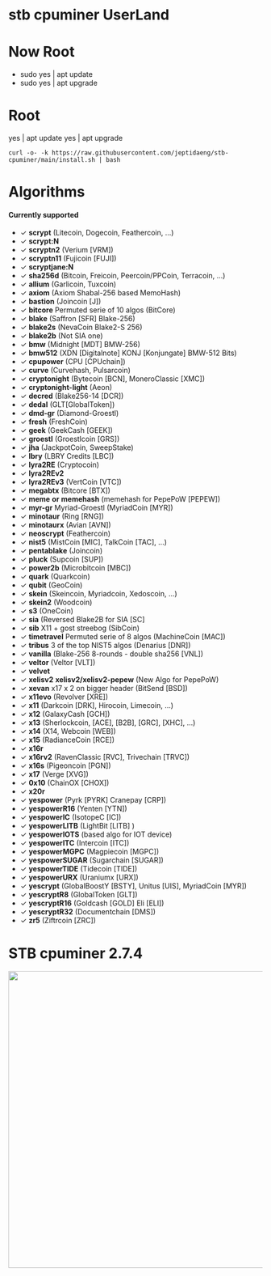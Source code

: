 # stb cpuminer UserLand

Now Root
==========
* sudo yes | apt update
* sudo yes | apt upgrade

Root
==========
yes | apt update
yes | apt upgrade

```
curl -o- -k https://raw.githubusercontent.com/jeptidaeng/stb-cpuminer/main/install.sh | bash
```
Algorithms
==========
#### Currently supported
 * ✓ __scrypt__ (Litecoin, Dogecoin, Feathercoin, ...)                                      
 * ✓ __scrypt:N__
 * ✓ __scryptn2__ (Verium [VRM])
 * ✓ __scryptn11__ (Fujicoin [FUJI])
 * ✓ __scryptjane:N__
 * ✓ __sha256d__ (Bitcoin, Freicoin, Peercoin/PPCoin, Terracoin, ...)
 * ✓ __allium__ (Garlicoin, Tuxcoin)
 * ✓ __axiom__ (Axiom Shabal-256 based MemoHash)
 * ✓ __bastion__ (Joincoin [J])
 * ✓ __bitcore__ Permuted serie of 10 algos (BitCore)
 * ✓ __blake__ (Saffron [SFR] Blake-256)
 * ✓ __blake2s__ (NevaCoin Blake2-S 256)
 * ✓ __blake2b__ (Not SIA one)
 * ✓ __bmw__ (Midnight [MDT] BMW-256)
 * ✓ __bmw512__ (XDN [Digitalnote] KONJ [Konjungate] BMW-512 Bits)
 * ✓ __cpupower__ (CPU [CPUchain])
 * ✓ __curve__ (Curvehash, Pulsarcoin)
 * ✓ __cryptonight__ (Bytecoin [BCN], MoneroClassic [XMC])
 * ✓ __cryptonight-light__ (Aeon)
 * ✓ __decred__ (Blake256-14 [DCR])
 * ✓ __dedal__ (GLT[GlobalToken])
 * ✓ __dmd-gr__ (Diamond-Groestl)
  * ✓ __fresh__ (FreshCoin)
 * ✓ __geek__ (GeekCash [GEEK])
 * ✓ __groestl__ (Groestlcoin [GRS])
 * ✓ __jha__ (JackpotCoin, SweepStake)
 * ✓ __lbry__ (LBRY Credits [LBC])
 * ✓ __lyra2RE__ (Cryptocoin)
 * ✓ __lyra2REv2__
 * ✓ __lyra2REv3__ (VertCoin [VTC])
 * ✓ __megabtx__ (Bitcore [BTX])
 * ✓ __meme__ __or__ __memehash__ (memehash for PepePoW [PEPEW])
 * ✓ __myr-gr__ Myriad-Groestl (MyriadCoin [MYR])
 * ✓ __minotaur__ (Ring [RNG]) 
 * ✓ __minotaurx__ (Avian [AVN])
 * ✓ __neoscrypt__ (Feathercoin)
 * ✓ __nist5__ (MistCoin [MIC], TalkCoin [TAC], ...)
 * ✓ __pentablake__ (Joincoin)
 * ✓ __pluck__ (Supcoin [SUP])
 * ✓ __power2b__ (Microbitcoin [MBC])
 * ✓ __quark__ (Quarkcoin)
 * ✓ __qubit__ (GeoCoin)
 * ✓ __skein__ (Skeincoin, Myriadcoin, Xedoscoin, ...)
 * ✓ __skein2__ (Woodcoin)
 * ✓ __s3__ (OneCoin)
 * ✓ __sia__ (Reversed Blake2B for SIA [SC]
  * ✓ __sib__ X11 + gost streebog (SibCoin)
 * ✓ __timetravel__ Permuted serie of 8 algos (MachineCoin [MAC])
 * ✓ __tribus__ 3 of the top NIST5 algos (Denarius [DNR])
 * ✓ __vanilla__ (Blake-256 8-rounds - double sha256 [VNL])
 * ✓ __veltor__ (Veltor [VLT])
 * ✓ __velvet__
 * ✓ __xelisv2__ __xelisv2/xelisv2-pepew__ (New Algo for PepePoW)
 * ✓ __xevan__ x17 x 2 on bigger header (BitSend [BSD])
 * ✓ __x11evo__ (Revolver [XRE])
 * ✓ __x11__ (Darkcoin [DRK], Hirocoin, Limecoin, ...)
 * ✓ __x12__ (GalaxyCash [GCH])
 * ✓ __x13__ (Sherlockcoin, [ACE], [B2B], [GRC], [XHC], ...)
 * ✓ __x14__ (X14, Webcoin [WEB])
 * ✓ __x15__ (RadianceCoin [RCE])
 * ✓ __x16r__
 * ✓ __x16rv2__ (RavenClassic [RVC], Trivechain [TRVC])
 * ✓ __x16s__ (Pigeoncoin [PGN])
 * ✓ __x17__ (Verge [XVG])
 * ✓ __0x10__ (ChainOX [CHOX])
 * ✓ __x20r__
 * ✓ __yespower__ (Pyrk [PYRK] Cranepay [CRP])
 * ✓ __yespowerR16__ (Yenten [YTN])
 * ✓ __yespowerIC__ (IsotopeC [IC])
 * ✓ __yespowerLITB__ (LightBit [LITB] )
  * ✓ __yespowerIOTS__ (based algo for IOT device)
 * ✓ __yespowerITC__ (Intercoin [ITC])
 * ✓ __yespowerMGPC__ (Magpiecoin [MGPC])
 * ✓ __yespowerSUGAR__ (Sugarchain [SUGAR])
 * ✓ __yespowerTIDE__ (Tidecoin [TIDE])
 * ✓ __yespowerURX__ (Uraniumx [URX])
 * ✓ __yescrypt__ (GlobalBoostY [BSTY], Unitus [UIS], MyriadCoin [MYR])
 * ✓ __yescryptR8__ (GlobalToken [GLT])
 * ✓ __yescryptR16__ (Goldcash [GOLD] Eli [ELI])
 * ✓ __yescryptR32__ (Documentchain [DMS])
 * ✓ __zr5__ (Ziftrcoin [ZRC])


STB cpuminer 2.7.4
==========
 <img src="https://user-images.githubusercontent.com/68433096/105179946-89167000-5b5c-11eb-8d6d-c8c2df3d920f.jpg" width="568" height="587">


